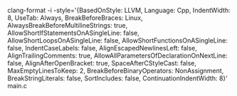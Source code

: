 clang-format -i -style='{BasedOnStyle: LLVM, Language: Cpp, IndentWidth: 8, UseTab: Always, BreakBeforeBraces: Linux, AlwaysBreakBeforeMultilineStrings: true, AllowShortIfStatementsOnASingleLine: false, AllowShortLoopsOnASingleLine: false, AllowShortFunctionsOnASingleLine: false, IndentCaseLabels: false, AlignEscapedNewlinesLeft: false, AlignTrailingComments: true, AllowAllParametersOfDeclarationOnNextLine: false, AlignAfterOpenBracket: true, SpaceAfterCStyleCast: false, MaxEmptyLinesToKeep: 2, BreakBeforeBinaryOperators: NonAssignment, BreakStringLiterals: false, SortIncludes: false, ContinuationIndentWidth: 8}' main.c
